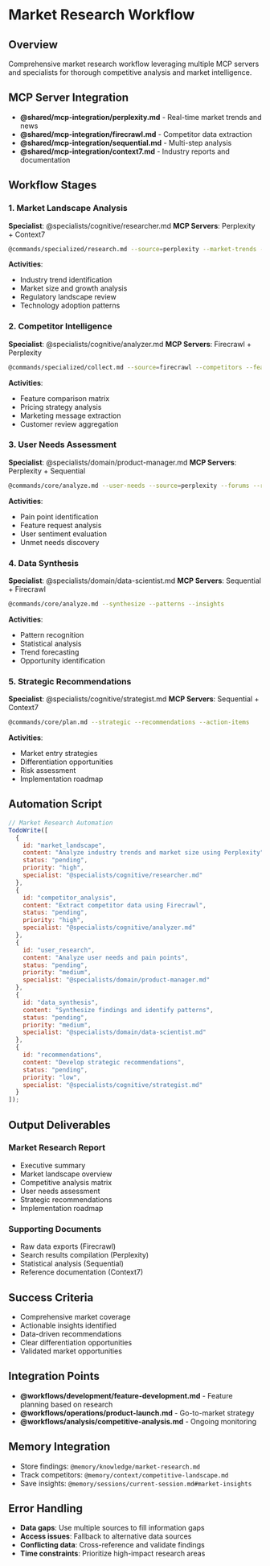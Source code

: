 # Market Research Workflow

## Overview
Comprehensive market research workflow leveraging multiple MCP servers and specialists for thorough competitive analysis and market intelligence.

## MCP Server Integration
- **@shared/mcp-integration/perplexity.md** - Real-time market trends and news
- **@shared/mcp-integration/firecrawl.md** - Competitor data extraction
- **@shared/mcp-integration/sequential.md** - Multi-step analysis
- **@shared/mcp-integration/context7.md** - Industry reports and documentation

## Workflow Stages

### 1. Market Landscape Analysis
**Specialist**: @specialists/cognitive/researcher.md
**MCP Servers**: Perplexity + Context7

```bash
@commands/specialized/research.md --source=perplexity --market-trends --industry=[sector]
```

**Activities**:
- Industry trend identification
- Market size and growth analysis
- Regulatory landscape review
- Technology adoption patterns

### 2. Competitor Intelligence
**Specialist**: @specialists/cognitive/analyzer.md
**MCP Servers**: Firecrawl + Perplexity

```bash
@commands/specialized/collect.md --source=firecrawl --competitors --features --pricing
```

**Activities**:
- Feature comparison matrix
- Pricing strategy analysis
- Marketing message extraction
- Customer review aggregation

### 3. User Needs Assessment
**Specialist**: @specialists/domain/product-manager.md
**MCP Servers**: Perplexity + Sequential

```bash
@commands/core/analyze.md --user-needs --source=perplexity --forums --reviews
```

**Activities**:
- Pain point identification
- Feature request analysis
- User sentiment evaluation
- Unmet needs discovery

### 4. Data Synthesis
**Specialist**: @specialists/domain/data-scientist.md
**MCP Servers**: Sequential + Firecrawl

```bash
@commands/core/analyze.md --synthesize --patterns --insights
```

**Activities**:
- Pattern recognition
- Statistical analysis
- Trend forecasting
- Opportunity identification

### 5. Strategic Recommendations
**Specialist**: @specialists/cognitive/strategist.md
**MCP Servers**: Sequential + Context7

```bash
@commands/core/plan.md --strategic --recommendations --action-items
```

**Activities**:
- Market entry strategies
- Differentiation opportunities
- Risk assessment
- Implementation roadmap

## Automation Script

```javascript
// Market Research Automation
TodoWrite([
  {
    id: "market_landscape",
    content: "Analyze industry trends and market size using Perplexity",
    status: "pending",
    priority: "high",
    specialist: "@specialists/cognitive/researcher.md"
  },
  {
    id: "competitor_analysis",
    content: "Extract competitor data using Firecrawl",
    status: "pending",
    priority: "high",
    specialist: "@specialists/cognitive/analyzer.md"
  },
  {
    id: "user_research",
    content: "Analyze user needs and pain points",
    status: "pending",
    priority: "medium",
    specialist: "@specialists/domain/product-manager.md"
  },
  {
    id: "data_synthesis",
    content: "Synthesize findings and identify patterns",
    status: "pending",
    priority: "medium",
    specialist: "@specialists/domain/data-scientist.md"
  },
  {
    id: "recommendations",
    content: "Develop strategic recommendations",
    status: "pending",
    priority: "low",
    specialist: "@specialists/cognitive/strategist.md"
  }
]);
```

## Output Deliverables

### Market Research Report
- Executive summary
- Market landscape overview
- Competitive analysis matrix
- User needs assessment
- Strategic recommendations
- Implementation roadmap

### Supporting Documents
- Raw data exports (Firecrawl)
- Search results compilation (Perplexity)
- Statistical analysis (Sequential)
- Reference documentation (Context7)

## Success Criteria
- Comprehensive market coverage
- Actionable insights identified
- Data-driven recommendations
- Clear differentiation opportunities
- Validated market opportunities

## Integration Points
- **@workflows/development/feature-development.md** - Feature planning based on research
- **@workflows/operations/product-launch.md** - Go-to-market strategy
- **@workflows/analysis/competitive-analysis.md** - Ongoing monitoring

## Memory Integration
- Store findings: `@memory/knowledge/market-research.md`
- Track competitors: `@memory/context/competitive-landscape.md`
- Save insights: `@memory/sessions/current-session.md#market-insights`

## Error Handling
- **Data gaps**: Use multiple sources to fill information gaps
- **Access issues**: Fallback to alternative data sources
- **Conflicting data**: Cross-reference and validate findings
- **Time constraints**: Prioritize high-impact research areas
